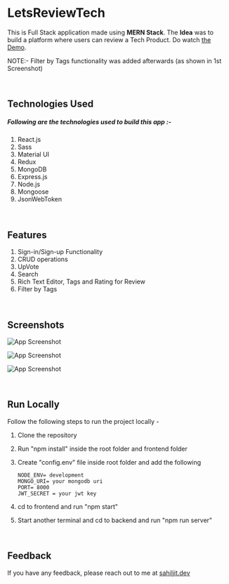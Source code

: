 
# LetsReviewTech

This is Full Stack  application made using **MERN Stack**. The **Idea** was to build a platform where users can review a Tech Product. Do watch [the Demo](https://www.youtube.com/watch?v=dNBVHuGEX3g).

NOTE:- Filter by Tags functionality was added afterwards (as shown in 1st Screenshot)

<br/>


## Technologies Used

##### Following are the technologies used to build this app :-
    
1. React.js
2. Sass
3. Material UI 
4. Redux 
5. MongoDB
6. Express.js
7. Node.js
8. Mongoose
9. JsonWebToken

<br/>


## Features

1. Sign-in/Sign-up Functionality
2. CRUD operations
3. UpVote 
4. Search
5. Rich Text Editor, Tags and Rating for Review 
6. Filter by Tags

<br/>


## Screenshots

![App Screenshot](/screenshots/ss-4.png)
<br/>

![App Screenshot](/screenshots/ss-2.png)
<br/>

![App Screenshot](/screenshots/ss-3.png)
<br/>



<br/>

## Run Locally

Follow the following steps to run the project locally -

1. Clone the repository
2. Run "npm install" inside the root folder and frontend folder
3. Create "config.env" file inside root  folder and add  the following
    ```
    NODE_ENV= development
    MONGO_URI= your mongodb uri
    PORT= 8000
    JWT_SECRET = your jwt key
    ```

5. cd to frontend and run "npm start"
6. Start another terminal and cd to backend and run "npm run server"


<br/>




## Feedback

If you have any feedback, please reach out to me at [sahiljit.dev](https://sahiljit.dev/)



